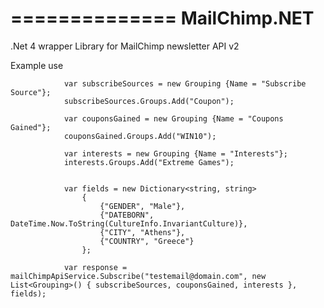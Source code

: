 ==============
 MailChimp.NET
==============

.Net 4 wrapper Library for MailChimp newsletter API v2

Example use

                var subscribeSources = new Grouping {Name = "Subscribe Source"};
                subscribeSources.Groups.Add("Coupon");

                var couponsGained = new Grouping {Name = "Coupons Gained"};
                couponsGained.Groups.Add("WIN10");

                var interests = new Grouping {Name = "Interests"};
                interests.Groups.Add("Extreme Games");


                var fields = new Dictionary<string, string>
                    {
                        {"GENDER", "Male"},
                        {"DATEBORN", DateTime.Now.ToString(CultureInfo.InvariantCulture)},
                        {"CITY", "Athens"},
                        {"COUNTRY", "Greece"}
                    };

                var response = mailChimpApiService.Subscribe("testemail@domain.com", new List<Grouping>() { subscribeSources, couponsGained, interests }, fields);
